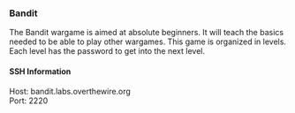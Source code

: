 ### Bandit

The Bandit wargame is aimed at absolute beginners. It will teach the basics needed to be able to play other wargames. This game is organized in levels. Each level has the password to get into the next level.

#### SSH Information
Host: bandit.labs.overthewire.org<br/>
Port: 2220